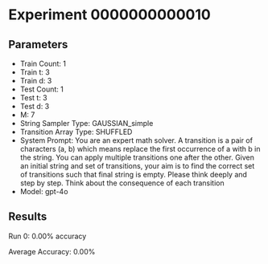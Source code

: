 # Experiment 0000000000010

## Parameters
- Train Count: 1
- Train t: 3
- Train d: 3
- Test Count: 1
- Test t: 3
- Test d: 3
- M: 7
- String Sampler Type: GAUSSIAN_simple
- Transition Array Type: SHUFFLED
- System Prompt: You are an expert math solver. A transition is a pair of characters (a, b) which means replace the first occurrence of a with b in the string. You can apply multiple transitions one after the other. Given an initial string and set of transitions, your aim is to find the correct set of transitions such that final string is empty. Please think deeply and step by step. Think about the consequence of each transition
- Model: gpt-4o

## Results
Run 0: 0.00% accuracy

Average Accuracy: 0.00%